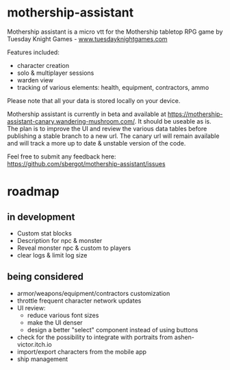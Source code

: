 # mothership-assistant

Mothership assistant is a micro vtt for the Mothership tabletop RPG game by Tuesday Knight Games - www.tuesdayknightgames.com

Features included:

- character creation
- solo & multiplayer sessions
- warden view
- tracking of various elements: health, equipment, contractors, ammo

Please note that all your data is stored locally on your device.

Mothership assistant is currently in beta and available at https://mothership-assistant-canary.wandering-mushroom.com/. It should be useable as is. The plan is to improve the UI and review the various data tables before publishing a stable branch to a new url. The canary url will remain available and will track a more up to date & unstable version of the code.

Feel free to submit any feedback here: https://github.com/sbergot/mothership-assistant/issues

# roadmap

## in development

- Custom stat blocks
- Description for npc & monster
- Reveal monster npc & custom to players 
- clear logs & limit log size

## being considered

- armor/weapons/equipment/contractors customization
- throttle frequent character network updates
- UI review:
  - reduce various font sizes
  - make the UI denser
  - design a better "select" component instead of using buttons
- check for the possibility to integrate with portraits from ashen-victor.itch.io
- import/export characters from the mobile app
- ship management 
